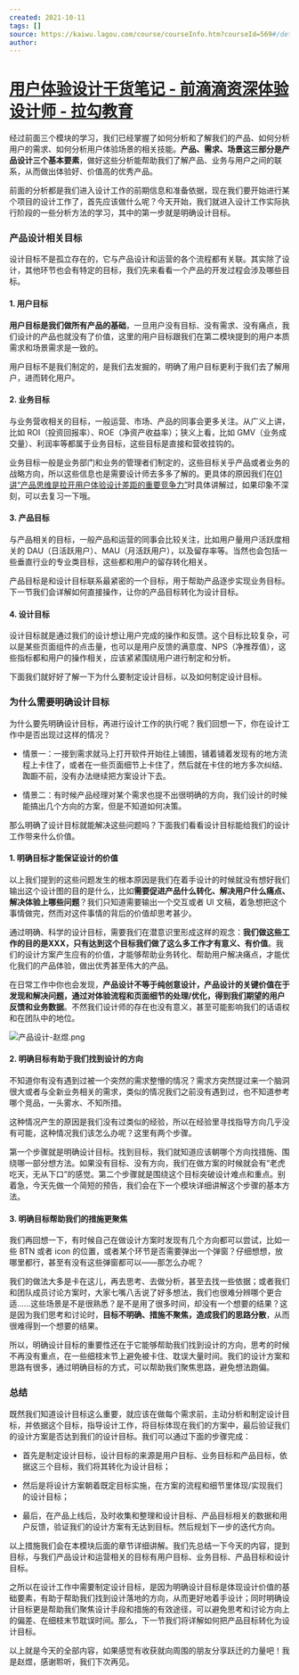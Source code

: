 ```yaml
---
created: 2021-10-11
tags: []
source: https://kaiwu.lagou.com/course/courseInfo.htm?courseId=569#/detail/pc?id=5842
author: 
---
```


# [用户体验设计干货笔记 - 前滴滴资深体验设计师 - 拉勾教育](https://kaiwu.lagou.com/course/courseInfo.htm?courseId=569#/detail/pc?id=5842)


经过前面三个模块的学习，我们已经掌握了如何分析和了解我们的产品、如何分析用户的需求、如何分析用户体验场景的相关技能。**产品、需求、场景这三部分是产品设计三个基本要素**，做好这些分析能帮助我们了解产品、业务与用户之间的联系，从而做出体验好、价值高的优秀产品。

前面的分析都是我们进入设计工作的前期信息和准备依据，现在我们要开始进行某个项目的设计工作了，首先应该做什么呢？今天开始，我们就进入设计工作实际执行阶段的一些分析方法的学习，其中的第一步就是明确设计目标。

### 产品设计相关目标

设计目标不是孤立存在的，它与产品设计和运营的各个流程都有关联。其实除了设计，其他环节也会有特定的目标，我们先来看看一个产品的开发过程会涉及哪些目标。

#### 1\. 用户目标

**用户目标是我们做所有产品的基础**，一旦用户没有目标、没有需求、没有痛点，我们设计的产品也就没有了价值，这里的用户目标跟我们在第二模块提到的用户本质需求和场景需求是一致的。

用户目标不是我们制定的，是我们去发掘的，明确了用户目标更利于我们去了解用户，进而转化用户。

#### 2\. 业务目标

与业务营收相关的目标，一般运营、市场、产品的同事会更多关注。从广义上讲，比如 ROI（投资回报率）、ROE（净资产收益率）；狭义上看，比如 GMV（业务成交量）、利润率等都属于业务目标，这些目标是直接和营收挂钩的。

业务目标一般是业务部门和业务的管理者们制定的，这些目标关乎产品或者业务的战略方向，所以这些信息也是需要设计师去多多了解的。更具体的原因我们在[01讲“产品思维是拉开用户体验设计差距的重要竞争力”](https://kaiwu.lagou.com/course/courseInfo.htm?courseId=569#/detail/pc?id=5843)时具体讲解过，如果印象不深刻，可以去复习一下哦。

#### 3\. 产品目标

与产品相关的目标，一般产品和运营的同事会比较关注，比如用户量用户活跃度相关的 DAU（日活跃用户）、MAU（月活跃用户），以及留存率等。当然也会包括一些垂直行业的专业类目标，这些都和用户的留存转化相关。

产品目标是和设计目标联系最紧密的一个目标，用于帮助产品逐步实现业务目标。下一节我们会详解如何直接操作，让你的产品目标转化为设计目标。

#### 4\. 设计目标

设计目标就是通过我们的设计想让用户完成的操作和反馈。这个目标比较复杂，可以是某些页面组件的点击量，也可以是用户反馈的满意度、NPS（净推荐值），这些指标都和用户的操作相关，应该紧紧围绕用户进行制定和分析。

下面我们就好好了解一下为什么要制定设计目标，以及如何制定设计目标。

### 为什么需要明确设计目标

为什么要先明确设计目标，再进行设计工作的执行呢？我们回想一下，你在设计工作中是否出现过这样的情况？

-   情景一：一接到需求就马上打开软件开始往上铺图，铺着铺着发现有的地方流程上卡住了，或者在一些页面细节上卡住了，然后就在卡住的地方多次纠结、踟蹰不前，没有办法继续把方案设计下去。
    
-   情景二：有时候产品经理对某个需求也提不出很明确的方向，我们设计的时候能搞出几个方向的方案，但是不知道如何决策。
    

那么明确了设计目标就能解决这些问题吗？下面我们看看设计目标能给我们的设计工作带来什么价值。

#### 1\. 明确目标才能保证设计的价值

以上我们提到的这些问题发生的根本原因是我们在着手设计的时候就没有想好我们输出这个设计图的目的是什么，比如**需要促进产品什么转化、解决用户什么痛点、解决体验上哪些问题**？我们只知道需要输出一个交互或者 UI 文稿，着急想把这个事情做完，然而对这件事情的背后的价值却思考甚少。

通过明确、科学的设计目标，需要我们在潜意识里形成这样的观念：**我们做这些工作的目的是XXX，只有达到这个目标我们做了这么多工作才有意义、有价值**。我们的设计方案产生应有的价值，才能够帮助业务转化、帮助用户解决痛点，才能优化我们的产品体验，做出优秀甚至伟大的产品。

在日常工作中你也会发现，**产品设计不等于纯创意设计，产品设计的关键价值在于发现和解决问题，通过对体验流程和页面细节的处理/优化，得到我们期望的用户反馈和业务数据**。不然我们设计师的存在也没有意义，甚至可能影响我们的话语权和在团队中的地位。

![产品设计-赵煜.png](https://s0.lgstatic.com/i/image2/M01/06/8D/Cip5yGAFPpyAdDbSAAVwXJaE0yQ739.png)

#### 2\. 明确目标有助于我们找到设计的方向

不知道你有没有遇到过被一个突然的需求整懵的情况？需求方突然提过来一个脑洞很大或者与全新业务相关的需求，类似的情况我们之前没有遇到过，也不知道参考哪个竞品，一头雾水、不知所措。

这种情况产生的原因是我们没有过类似的经验，所以在经验里寻找指导方向几乎没有可能，这种情况我们该怎么办呢？这里有两个步骤。

第一个步骤就是明确设计目标。找到目标，我们就知道应该朝哪个方向找措施、围绕哪一部分想方法。如果没有目标、没有方向，我们在做方案的时候就会有“老虎吃天，无从下口”的感觉。第二个步骤就是围绕这个目标突破设计难点和重点。别着急，今天先做一个简短的预告，我们会在下一个模块详细讲解这个步骤的基本方法。

#### 3\. 明确目标帮助我们的措施更聚焦

我们再回想一下，有时候自己在做设计方案时发现有几个方向都可以尝试，比如一些 BTN 或者 icon 的位置，或者某个环节是否需要弹出一个弹窗？仔细想想，放哪里都行，甚至有没有这些弹窗都可以——那怎么办呢？

我们的做法大多是卡在这儿，再去思考、去做分析，甚至去找一些依据；或者我们和团队成员讨论方案时，大家七嘴八舌说了好多想法，我们也很难分辨哪个更合适……这些场景是不是很熟悉？是不是用了很多时间，却没有一个想要的结果？这是因为我们思考和讨论时，**目标不明确、措施不聚焦，造成我们的思路分散**，从而很难得到一个想要的结果。

所以，明确设计目标的重要性还在于它能够帮助我们找到设计的方向，思考的时候不再没有重点，在一些细枝末节上避免被卡住、耽误大量时间。我们的设计方案和思路有很多，通过明确目标的方式，可以帮助我们聚焦思路，避免想法跑偏。

### 总结

既然我们知道设计目标这么重要，就应该在做每个需求前，主动分析和制定设计目标，并依据这个目标，指导设计工作，将目标体现在我们的方案中，最后验证我们的设计方案是否达到我们的设计目标。我们可以通过下面的步骤完成：

-   首先是制定设计目标，设计目标的来源是用户目标、业务目标和产品目标，依据这三个目标，我们将其转化为设计目标；
    
-   然后是将设计方案朝着既定目标实施，在方案的流程和细节里体现/实现我们的设计目标；
    
-   最后，在产品上线后，及时收集和整理和设计目标、产品目标相关的数据和用户反馈，验证我们的设计方案有无达到目标。然后规划下一步的迭代方向。
    

以上措施我们会在本模块后面的章节详细讲解。我们先总结一下今天的内容，提到目标，与我们产品设计和运营相关的目标有用户目标、业务目标、产品目标和设计目标。

之所以在设计工作中需要制定设计目标，是因为明确设计目标是体现设计价值的基础要素，有助于帮助我们找到设计落地的方向，从而更好地着手设计；同时明确设计目标更是帮助我们聚焦设计手段和措施的有效途径，可以避免思考和讨论方向上的偏差、在细枝末节耽误时间。那么，下一节我们将详解如何把产品目标转化为设计目标。

以上就是今天的全部内容，如果感觉有收获就向周围的朋友分享跃迁的力量吧！我是赵煜，感谢聆听，我们下次再见。
